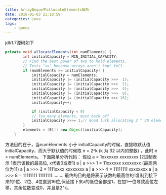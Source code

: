 ```yaml
---
title: ArrayDeque中allocateElements解析
date: 2018-01-03 21:10:59
categories: java
tags:
	- queue
---
```

jdk1.7源码如下

<!-- more -->

```java
private void allocateElements(int numElements) {
        int initialCapacity = MIN_INITIAL_CAPACITY;
        // Find the best power of two to hold elements.
        // Tests "<=" because arrays aren't kept full.
        if (numElements >= initialCapacity) {
            initialCapacity = numElements;
            initialCapacity |= (initialCapacity >>>  1);
            initialCapacity |= (initialCapacity >>>  2);
            initialCapacity |= (initialCapacity >>>  4);
            initialCapacity |= (initialCapacity >>>  8);
            initialCapacity |= (initialCapacity >>> 16);
            initialCapacity++;

            if (initialCapacity < 0)   
            // Too many elements, must back off
            initialCapacity >>>= 1;// Good luck allocating 2 ^ 30 elements
        }
        elements = (E[]) new Object[initialCapacity];
    }
```

<!-- more -->

方法目的在于，当numElements 小于 initialCapacity的时候，直接取默认值 initialCapacity，而大于默认值的时候取 n = 2^k (k 为 32 以内的整数) ，此时 n > numElements。
下面简单分析代码：
假设 a = 1xxxxxxx xxxxxxxx  (2进制表示 1表示该数的最高位, x代表0或者1)
a | a >>> 1    =  11xxxxxx xxxxxxxx  (最高两位为11)
a | a >>> 2    =  1111xxxx xxxxxxxx
a | a >>> 4    =  11111111 xxxxxxxx
a | a >>> 8    =  11111111 11111111
……..
最终的目的是将表示该数的最高位的1复制到接下来的1位、2位、4位直到16位,保证接下来a的低位全部是1，在加1一位导致高位左移，其余位数变成0，并且是2^k。